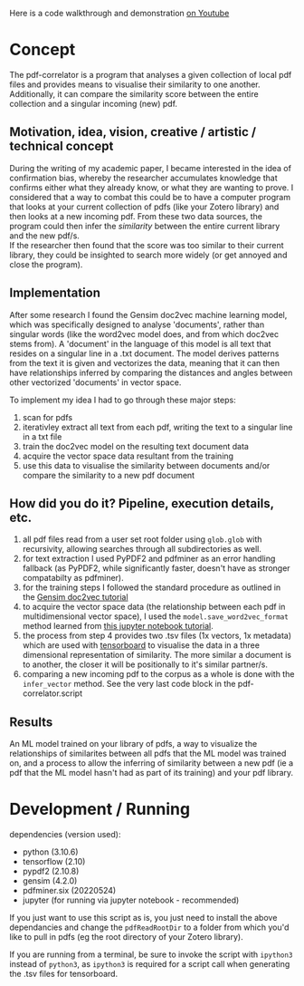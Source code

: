 Here is a code walkthrough and demonstration [on Youtube](https://youtu.be/_js_7dmWIuw)

# Concept
The pdf-correlator is a program that analyses a given collection of local pdf files and provides means to visualise their similarity to one another. Additionally, it can compare the similarity score between the entire collection and a singular incoming (new) pdf. 

## Motivation, idea, vision, creative / artistic / technical concept
During the writing of my academic paper, I became interested in the idea of confirmation bias, whereby the researcher accumulates knowledge that confirms either what they already know, or what they are wanting to prove. I considered that a way to combat this could be to have a computer program that looks at your current collection of pdfs (like your Zotero library) and then looks at a new incoming pdf. From these two data sources, the program could then infer the *similarity* between the entire current library and the new pdf/s.   
If the researcher then found that the score was too similar to their current library, they could be insighted to search more widely (or get annoyed and close the program).

## Implementation
After some research I found the Gensim doc2vec machine learning model, which was specifically designed to analyse 'documents', rather than singular words (like the word2vec model does, and from which doc2vec stems from). A 'document' in the language of this model is all text that resides on a singular line in a .txt document. The model derives patterns from the text it is given and vectorizes the data, meaning that it can then have relationships inferred by comparing the distances and angles between other vectorized 'documents' in vector space.

To implement my idea I had to go through these major steps:
1. scan for pdfs
2. iterativley extract all text from each pdf, writing the text to a singular line in a txt file
3. train the doc2vec model on the resulting text document data
4. acquire the vector space data resultant from the training
5. use this data to visualise the similarity between documents and/or compare the similarity to a new pdf document

## How did you do it? Pipeline, execution details, etc.
1. all pdf files read from a user set root folder using `glob.glob` with recursivity, allowing searches through all subdirectories as well. 
2. for text extraction I used PyPDF2 and pdfminer as an error handling fallback (as PyPDF2, while significantly faster, doesn't have as stronger compatabilty as pdfminer).
3. for the training steps I followed the standard procedure as outlined in the [Gensim doc2vec tutorial](https://radimrehurek.com/gensim/auto_examples/tutorials/run_doc2vec_lee.html)
4. to acquire the vector space data (the relationship between each pdf in multidimensional vector space), I used the `model.save_word2vec_format` method learned from [this jupyter notebook tutorial](https://nbviewer.org/github/RaRe-Technologies/gensim/blob/8f7c9ff4c546f84d42c220dcf28543500747c171/docs/notebooks/Tensorboard_visualizations.ipynb#Training-the-Doc2Vec-Model).
5. the process from step 4 provides two .tsv files (1x vectors, 1x metadata) which are used with [tensorboard](https://projector.tensorflow.org/) to visualise the data in a three dimensional representation of similarity. The more similar a document is to another, the closer it will be positionally to it's similar partner/s. 
6. comparing a new incoming pdf to the corpus as a whole is done with the `infer_vector` method. See the very last code block in the pdf-correlator.script

## Results
An ML model trained on your library of pdfs, a way to visualize the relationships of similarites between all pdfs that the ML model was trained on, and a process to allow the inferring of similarity between a new pdf (ie a pdf that the ML model hasn't had as part of its training) and your pdf library.

# Development / Running
dependencies (version used):
  - python (3.10.6)
  - tensorflow (2.10)
  - pypdf2 (2.10.8)
  - gensim (4.2.0)
  - pdfminer.six (20220524)
  - jupyter (for running via jupyter notebook - recommended)

If you just want to use this script as is, you just need to install the above dependancies and change the `pdfReadRootDir` to a folder from which you'd like to pull in pdfs (eg the root directory of your Zotero library).

If you are running from a terminal, be sure to invoke the script with `ipython3` instead of `python3`, as `ipython3` is required for a script call when generating the .tsv files for tensorboard.

